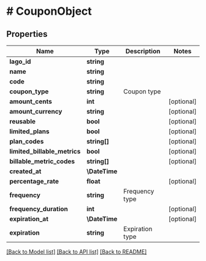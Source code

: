 # # CouponObject

## Properties

Name | Type | Description | Notes
------------ | ------------- | ------------- | -------------
**lago_id** | **string** |  |
**name** | **string** |  |
**code** | **string** |  |
**coupon_type** | **string** | Coupon type |
**amount_cents** | **int** |  | [optional]
**amount_currency** | **string** |  | [optional]
**reusable** | **bool** |  | [optional]
**limited_plans** | **bool** |  | [optional]
**plan_codes** | **string[]** |  | [optional]
**limited_billable_metrics** | **bool** |  | [optional]
**billable_metric_codes** | **string[]** |  | [optional]
**created_at** | **\DateTime** |  |
**percentage_rate** | **float** |  | [optional]
**frequency** | **string** | Frequency type |
**frequency_duration** | **int** |  | [optional]
**expiration_at** | **\DateTime** |  | [optional]
**expiration** | **string** | Expiration type |

[[Back to Model list]](../../README.md#models) [[Back to API list]](../../README.md#endpoints) [[Back to README]](../../README.md)
